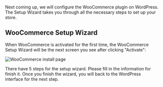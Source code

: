 Next coming up, we will configure the WooCommerce plugin on WordPress. The Setup Wizard takes you through all the necessary steps to set up your store.

## WooCommerce Setup Wizard

When WooCommerce is activated for the first time, the WooCommerce Setup Wizard will be the next screen you see after clicking "Activate":

![WooCommerce install page](https://raw.githubusercontent.com/HKSSY/katacoda-scenarios/main/wordpresssecurity/enable_2fa/image/woocommerce_install_page.png)

There have 5 steps for the setup wizard. Please fill in the information for finish it. Once you finish the wizard, you will back to the WordPress interface for the next step.
